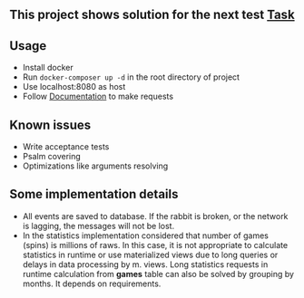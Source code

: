 ## This project shows solution for the next test [Task](TASK.md)

## Usage
* Install docker
* Run ```docker-composer up -d``` in the root directory of project
* Use localhost:8080 as host
* Follow [Documentation](DOC.md) to make requests 

## Known issues
* Write acceptance tests
* Psalm covering
* Optimizations like arguments resolving

## Some implementation details
* All events are saved to database. If the rabbit is broken, or the network is lagging, the messages will not be lost.
* In the statistics implementation considered that number of games (spins) is millions of raws. 
In this case, it is not appropriate to calculate statistics in runtime or use materialized views due to long queries or delays in data processing by m. views.
Long statistics requests in runtime calculation from **games** table can also be solved by grouping by months. It depends on requirements.